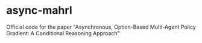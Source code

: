 # async-mahrl
Official code for the paper "Asynchronous, Option-Based Multi-Agent Policy Gradient: A Conditional Reasoning Approach"
